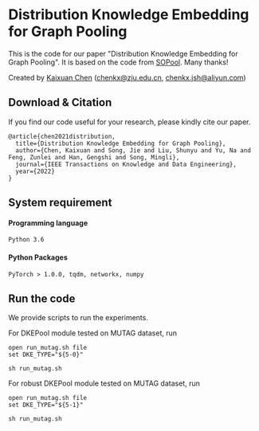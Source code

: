 # Distribution Knowledge Embedding for Graph Pooling

This is the code for our paper "Distribution Knowledge Embedding for Graph Pooling". It is based on the code from [SOPool](https://github.com/divelab/sopool). Many thanks!

Created by [Kaixuan Chen](chenkx@zju.edu.cn) (chenkx@zju.edu.cn, chenkx.jsh@aliyun.com)

## Download & Citation

If you find our code useful for your research, please kindly cite our paper.

```
@article{chen2021distribution,
  title={Distribution Knowledge Embedding for Graph Pooling},
  author={Chen, Kaixuan and Song, Jie and Liu, Shunyu and Yu, Na and Feng, Zunlei and Han, Gengshi and Song, Mingli},
  journal={IEEE Transactions on Knowledge and Data Engineering},
  year={2022}
}
```

## System requirement

#### Programming language

```
Python 3.6
```

#### Python Packages

```
PyTorch > 1.0.0, tqdm, networkx, numpy
```

## Run the code

We provide scripts to run the experiments.

For DKEPool module tested on MUTAG dataset, run

```
open run_mutag.sh file
set DKE_TYPE="${5-0}"

sh run_mutag.sh
```

For robust DKEPool module tested on MUTAG dataset, run

```
open run_mutag.sh file
set DKE_TYPE="${5-1}"

sh run_mutag.sh
```
